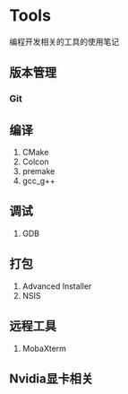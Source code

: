 # Tools

编程开发相关的工具的使用笔记

## 版本管理

### Git

## 编译

1. CMake
2. Colcon
3. premake
4. gcc_g++

## 调试

1. GDB

## 打包

1. Advanced Installer
2. NSIS

## 远程工具

1. MobaXterm

## Nvidia显卡相关
